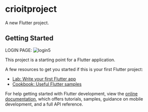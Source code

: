 # crioitproject

A new Flutter project.

## Getting Started
LOGIN PAGE:
![login5](https://user-images.githubusercontent.com/87083414/236015924-d87d596b-4067-4e12-a5c6-8a97eca1e973.png)

This project is a starting point for a Flutter application.

A few resources to get you started if this is your first Flutter project:

- [Lab: Write your first Flutter app](https://docs.flutter.dev/get-started/codelab)
- [Cookbook: Useful Flutter samples](https://docs.flutter.dev/cookbook)

For help getting started with Flutter development, view the
[online documentation](https://docs.flutter.dev/), which offers tutorials,
samples, guidance on mobile development, and a full API reference.
